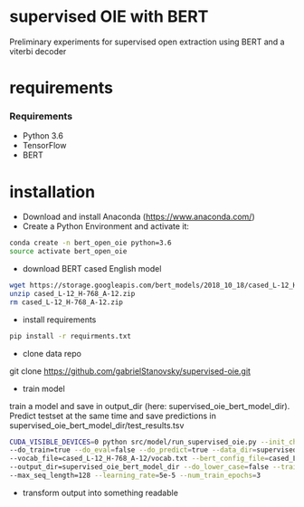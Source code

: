 # supervised OIE with BERT

Preliminary experiments for supervised open extraction using BERT and a viterbi decoder

# requirements


### Requirements
* Python 3.6
* TensorFlow
* BERT


# installation

* Download and install Anaconda (https://www.anaconda.com/)
* Create a Python Environment and activate it:
```bash 
conda create -n bert_open_oie python=3.6
source activate bert_open_oie
```

* download BERT cased English model
```bash 
wget https://storage.googleapis.com/bert_models/2018_10_18/cased_L-12_H-768_A-12.zip
unzip cased_L-12_H-768_A-12.zip
rm cased_L-12_H-768_A-12.zip
```

* install requirements
```bash 
pip install -r requirments.txt
```

* clone data repo

git clone https://github.com/gabrielStanovsky/supervised-oie.git



* train model

train a model and save in output_dir (here: supervised_oie_bert_model_dir). Predict testset at the same time and save predictions in supervised_oie_bert_model_dir/test_results.tsv

```bash 
CUDA_VISIBLE_DEVICES=0 python src/model/run_supervised_oie.py --init_checkpoint=cased_L-12_H-768_A-12/bert_model.ckpt --task_name=oie \
--do_train=true --do_eval=false --do_predict=true --data_dir=supervised-oie/data/ \
--vocab_file=cased_L-12_H-768_A-12/vocab.txt --bert_config_file=cased_L-12_H-768_A-12/bert_config.json \
--output_dir=supervised_oie_bert_model_dir --do_lower_case=false --train_batch_size=32 \
--max_seq_length=128 --learning_rate=5e-5 --num_train_epochs=3
```

* transform output into something readable



